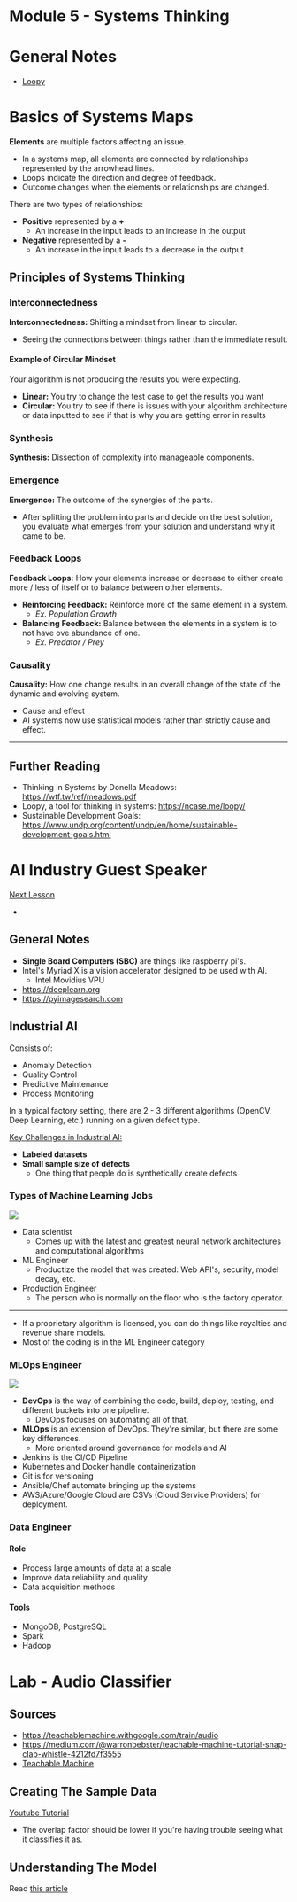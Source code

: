 # Module 5 - Systems Thinking

# General Notes

- [Loopy](https://ncase.me/loopy/)

# Basics of Systems Maps

**Elements** are multiple factors affecting an issue.

- In a systems map, all elements are connected by relationships represented by
  the arrowhead lines.
- Loops indicate the direction and degree of feedback.
- Outcome changes when the elements or relationships are changed.

There are two types of relationships:

- **Positive** represented by a **+**
    - An increase in the input leads to an increase in the output
- **Negative** represented by a **-**
    - An increase in the input leads to a decrease in the output

## Principles of Systems Thinking

### Interconnectedness

**Interconnectedness:** Shifting a mindset from linear to circular.

- Seeing the connections between things rather than the immediate result.

#### Example of Circular Mindset

Your algorithm is not producing the results you were expecting.

- **Linear:** You try to change the test case to get the results you want
- **Circular:** You try to see if there is issues with your algorithm
  architecture or data inputted to see if that is why you are getting error in
  results

### Synthesis

**Synthesis:** Dissection of complexity into manageable components.

### Emergence

**Emergence:** The outcome of the synergies of the parts.

- After splitting the problem into parts and decide on the best solution, you
  evaluate what emerges from your solution and understand why it came to be.

### Feedback Loops

**Feedback Loops:** How your elements increase or decrease to either create more
/ less of itself or to balance between other elements.

- **Reinforcing Feedback:** Reinforce more of the same element in a system.
  - _Ex. Population Growth_
- **Balancing Feedback:** Balance between the elements in a system is to not
  have ove abundance of one.
  - _Ex. Predator / Prey_

### Causality

**Causality:** How one change results in an overall change of the state of the
dynamic and evolving system.

- Cause and effect
- AI systems now use statistical models rather than strictly cause and effect.

--- 

## Further Reading

- Thinking in Systems by Donella Meadows: <https://wtf.tw/ref/meadows.pdf>
- Loopy, a tool for thinking in systems: <https://ncase.me/loopy/>
- Sustainable Development Goals: <https://www.undp.org/content/undp/en/home/sustainable-development-goals.html>

# AI Industry Guest Speaker

[Next Lesson](https://www.youtube.com/watch?v=TWnGMo9ZDd4)

- 

## General Notes

- **Single Board Computers (SBC)** are things like raspberry pi's.
- Intel's Myriad X is a vision accelerator designed to be used with AI.
  - Intel Movidius VPU
- <https://deeplearn.org>
- <https://pyimagesearch.com>

## Industrial AI

Consists of:

- Anomaly Detection
- Quality Control
- Predictive Maintenance
- Process Monitoring

In a typical factory setting, there are 2 - 3 different algorithms (OpenCV, Deep
Learning, etc.) running on a given defect type.

<u>Key Challenges in Industrial AI:</u>

- **Labeled datasets**
- **Small sample size of defects**
  - One thing that people do is synthetically create defects

### Types of Machine Learning Jobs

![](assets/machine_learning_jobs.png)

- Data scientist
  - Comes up with the latest and greatest neural network architectures and 
    computational algorithms
- ML Engineer
  - Productize the model that was created: Web API's, security, model decay, 
    etc.
- Production Engineer
  - The person who is normally on the floor who is the factory operator.

--- 

- If a proprietary algorithm is licensed, you can do things like royalties and
  revenue share models.
- Most of the coding is in the ML Engineer category

### MLOps Engineer

![](assets/mlops.png)

- **DevOps** is the way of combining the code, build, deploy, testing, and
  different buckets into one pipeline.
  - DevOps focuses on automating all of that.
- **MLOps** is an extension of DevOps. They're similar, but there are some key
  differences.
  - More oriented around governance for models and AI
- Jenkins is the CI/CD Pipeline
- Kubernetes and Docker handle containerization
- Git is for versioning
- Ansible/Chef automate bringing up the systems
- AWS/Azure/Google Cloud are CSVs (Cloud Service Providers) for deployment.

### Data Engineer

#### Role

- Process large amounts of data at a scale
- Improve data reliability and quality
- Data acquisition methods

#### Tools

- MongoDB, PostgreSQL
- Spark
- Hadoop

# Lab - Audio Classifier

## Sources

- <https://teachablemachine.withgoogle.com/train/audio>
- <https://medium.com/@warronbebster/teachable-machine-tutorial-snap-clap-whistle-4212fd7f3555>
- [Teachable Machine](https://teachablemachine.withgoogle.com/train)

## Creating The Sample Data

[Youtube Tutorial](https://teachablemachine.withgoogle.com/train)

- The overlap factor should be lower if you're having trouble seeing what it
  classifies it as.

## Understanding The Model

Read [this article](https://www.analyticsvidhya.com/blog/2019/07/learn-build-first-speech-to-text-model-python/)

